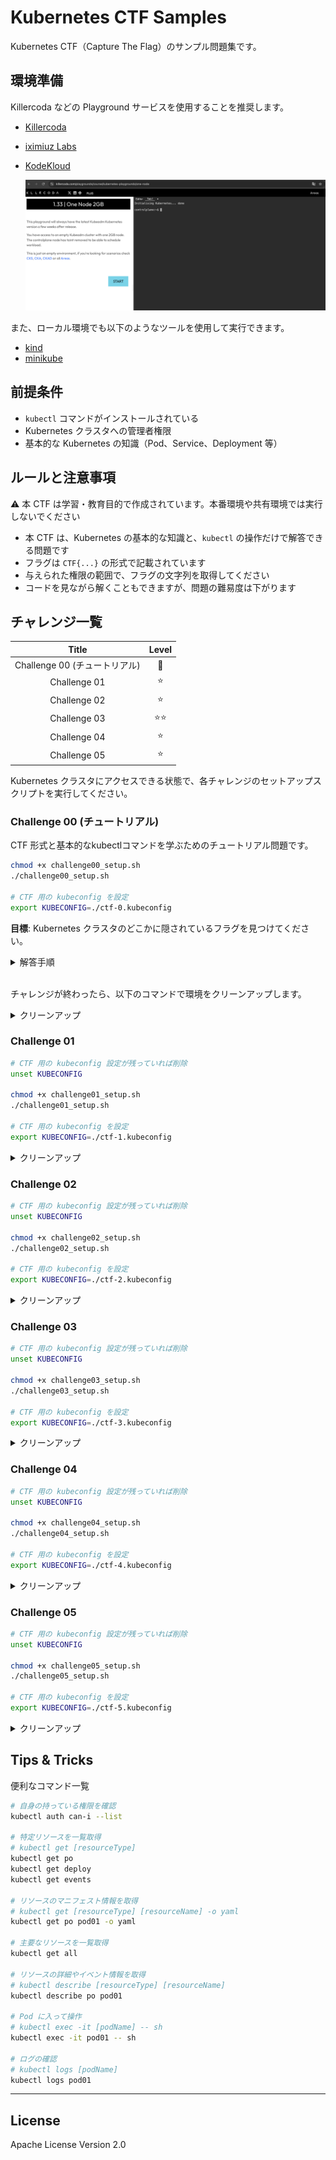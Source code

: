 # Kubernetes CTF Samples

Kubernetes CTF（Capture The Flag）のサンプル問題集です。

## 環境準備

Killercoda などの Playground サービスを使用することを推奨します。

- [Killercoda](https://killercoda.com/)
- [iximiuz Labs](https://labs.iximiuz.com/playgrounds?category=kubernetes&filter=all)
- [KodeKloud](https://kodekloud.com/public-playgrounds)

   ![](./images/killercoda.png)

また、ローカル環境でも以下のようなツールを使用して実行できます。

- [kind](https://github.com/kubernetes-sigs/kind)
- [minikube](https://github.com/kubernetes/minikube)

## 前提条件

- `kubectl` コマンドがインストールされている
- Kubernetes クラスタへの管理者権限
- 基本的な Kubernetes の知識（Pod、Service、Deployment 等）

## ルールと注意事項

⚠️ 本 CTF は学習・教育目的で作成されています。本番環境や共有環境では実行しないでください

- 本 CTF は、Kubernetes の基本的な知識と、`kubectl` の操作だけで解答できる問題です
- フラグは `CTF{...}` の形式で記載されています
- 与えられた権限の範囲で、フラグの文字列を取得してください
- コードを見ながら解くこともできますが、問題の難易度は下がります

## チャレンジ一覧

| Title | Level |
|:-----:|:---------:|
| Challenge 00 (チュートリアル) | 🔰 |
| Challenge 01 | ⭐️ |
| Challenge 02 | ⭐️ |
| Challenge 03 | ⭐️⭐️ |
| Challenge 04 | ⭐️ |
| Challenge 05 | ⭐️ |

Kubernetes クラスタにアクセスできる状態で、各チャレンジのセットアップスクリプトを実行してください。

### Challenge 00 (チュートリアル)

CTF 形式と基本的なkubectlコマンドを学ぶためのチュートリアル問題です。

```bash
chmod +x challenge00_setup.sh
./challenge00_setup.sh

# CTF 用の kubeconfig を設定
export KUBECONFIG=./ctf-0.kubeconfig
```

**目標**: Kubernetes クラスタのどこかに隠されているフラグを見つけてください。

<details><summary>解答手順</summary>

1. 最初に kubeconfig を変更し、CTF 用の権限でアクセスできていることを確認します。

   ```bash
   $ kubectl auth whoami
   ATTRIBUTE   VALUE
   Username    system:serviceaccount:ctf-0:ctf-player-0
   UID         16f388b9-5cbd-4059-a38a-a86e2efb9817
   Groups      [system:serviceaccounts system:serviceaccounts:ctf-0 system:authenticated]
   ```

   ユーザー名が `ctf-player-0` と表示されていれば成功です。

2. 続いて、クラスタの中で何の操作できるかを確認します。

   ```bash
   $ kubectl auth can-i --list
   ```

   出力結果の中に以下の行があり、SecretリソースのList権限を持っていることがわかります。
   ```
   secrets                               []                           []            [list]
   ```

3. Namespace内のすべてのSecretを一覧表示します。
   ```bash
   $ kubectl get secret
   NAME                 TYPE                                  DATA   AGE
   ctf-player-0-token   kubernetes.io/service-account-token   3      23m
   flag-secret          Opaque                                1      23m
   ```
   `flag-secret`という名前の Secret がありました。この Secret の中にフラグの文字列がありそうです。

4. `flag-secret` のマニフェスト情報を取得してみます。
   ```bash
   $ kubectl get secret flag-secret -o yaml
   Error from server (Forbidden): secrets "flag-secret" is forbidden: User "system:serviceaccount:ctf-0:ctf-player-0" cannot get resource "secrets" in API group "" in the namespace "ctf-0"
   ```
   しかし、Secret の `get` 権限がないため失敗します。

5. 今度は、Secret を指定せずにマニフェスト情報を一覧取得してみます。

   ```bash
   $ kubectl get secrets -o yaml
   ```
   これは特定の Secret を取得しているのではなく、すべてのSecretを一覧表示しているため動作します！

6. 最後に、出力の中からフラグを探してください。フラグはbase64エンコードされているので、デコードします。
   ```bash
   $ echo "Q1RGe1dlbGNvbWVfVG9fS3ViZXJuZXRlc19DVEZfVHV0b3JpYWx9" | base64 -d
   CTF{Welcome_To_Kubernetes_CTF_Tutorial}
   ```

</details>

<br/>

チャレンジが終わったら、以下のコマンドで環境をクリーンアップします。

<details><summary>クリーンアップ</summary>

```bash
unset KUBECONFIG && kubectl delete ns ctf-0 --ignore-not-found=true
```

</details>

### Challenge 01

```bash
# CTF 用の kubeconfig 設定が残っていれば削除
unset KUBECONFIG

chmod +x challenge01_setup.sh
./challenge01_setup.sh

# CTF 用の kubeconfig を設定
export KUBECONFIG=./ctf-1.kubeconfig
```

<details><summary>クリーンアップ</summary>

```bash
unset KUBECONFIG && kubectl delete ns ctf-1 --ignore-not-found=true
```

</details>

### Challenge 02

```bash
# CTF 用の kubeconfig 設定が残っていれば削除
unset KUBECONFIG

chmod +x challenge02_setup.sh
./challenge02_setup.sh

# CTF 用の kubeconfig を設定
export KUBECONFIG=./ctf-2.kubeconfig
```

<details><summary>クリーンアップ</summary>

```bash
unset KUBECONFIG && kubectl delete ns ctf-2 --ignore-not-found=true
```

</details>

### Challenge 03

```bash
# CTF 用の kubeconfig 設定が残っていれば削除
unset KUBECONFIG

chmod +x challenge03_setup.sh
./challenge03_setup.sh

# CTF 用の kubeconfig を設定
export KUBECONFIG=./ctf-3.kubeconfig
```

<details><summary>クリーンアップ</summary>

```bash
unset KUBECONFIG && kubectl delete ns ctf-3 --ignore-not-found=true
```

</details>

### Challenge 04

```bash
# CTF 用の kubeconfig 設定が残っていれば削除
unset KUBECONFIG

chmod +x challenge04_setup.sh
./challenge04_setup.sh

# CTF 用の kubeconfig を設定
export KUBECONFIG=./ctf-4.kubeconfig
```

<details><summary>クリーンアップ</summary>

```bash
unset KUBECONFIG && kubectl delete ns ctf-4 --ignore-not-found=true
```

</details>

### Challenge 05

```bash
# CTF 用の kubeconfig 設定が残っていれば削除
unset KUBECONFIG

chmod +x challenge05_setup.sh
./challenge05_setup.sh

# CTF 用の kubeconfig を設定
export KUBECONFIG=./ctf-5.kubeconfig
```

<details><summary>クリーンアップ</summary>

```bash
unset KUBECONFIG && kubectl delete ns ctf-5 --ignore-not-found=true
```

</details>

## Tips & Tricks

便利なコマンド一覧

```bash
# 自身の持っている権限を確認
kubectl auth can-i --list

# 特定リソースを一覧取得
# kubectl get [resourceType]
kubectl get po
kubectl get deploy
kubectl get events

# リソースのマニフェスト情報を取得
# kubectl get [resourceType] [resourceName] -o yaml
kubectl get po pod01 -o yaml

# 主要なリソースを一覧取得
kubectl get all

# リソースの詳細やイベント情報を取得
# kubectl describe [resourceType] [resourceName]
kubectl describe po pod01

# Pod に入って操作
# kubectl exec -it [podName] -- sh
kubectl exec -it pod01 -- sh

# ログの確認
# kubectl logs [podName]
kubectl logs pod01
```

---

## License

Apache License Version 2.0
